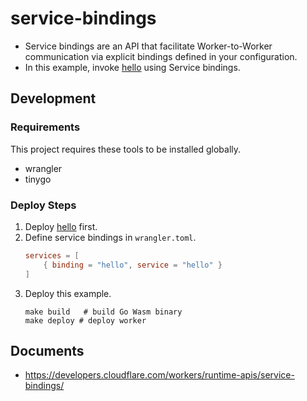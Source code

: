 # service-bindings

- Service bindings are an API that facilitate Worker-to-Worker communication via explicit bindings defined in your configuration.
- In this example, invoke [hello](https://github.com/AmeerDlshad/WorkerC/tree/main/_examples/hello) using Service bindings.

## Development

### Requirements

This project requires these tools to be installed globally.

- wrangler
- tinygo

### Deploy Steps

1. Deploy [hello](https://github.com/AmeerDlshad/WorkerC/tree/main/_examples/hello) first.
2. Define service bindings in `wrangler.toml`.
   ```toml
   services = [
       { binding = "hello", service = "hello" }
   ]
   ```
3. Deploy this example.
   ```
   make build   # build Go Wasm binary
   make deploy # deploy worker
   ```

## Documents

- https://developers.cloudflare.com/workers/runtime-apis/service-bindings/
